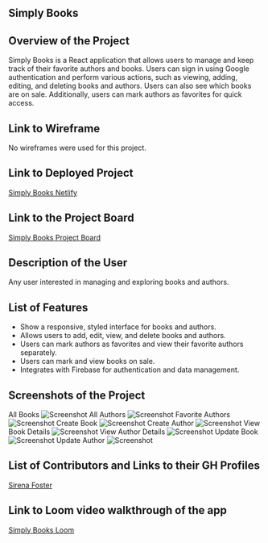 ## Simply Books

## Overview of the Project
Simply Books is a React application that allows users to manage and keep track of their favorite authors and books. Users can sign in using Google authentication and perform various actions, such as viewing, adding, editing, and deleting books and authors. Users can also see which books are on sale. Additionally, users can mark authors as favorites for quick access.

## Link to Wireframe
No wireframes were used for this project.

## Link to Deployed Project
[Simply Books Netlify](https://sirenas-simply-books.netlify.app)

## Link to the Project Board
[Simply Books Project Board](https://github.com/users/sirenabailie/projects/1)

## Description of the User
Any user interested in managing and exploring books and authors.

## List of Features
* Show a responsive, styled interface for books and authors.
* Allows users to add, edit, view, and delete books and authors.
* Users can mark authors as favorites and view their favorite authors separately.
* Users can mark and view books on sale.
* Integrates with Firebase for authentication and data management.

## Screenshots of the Project
All Books
![Screenshot](../styles/Images/books.avif)
All Authors
![Screenshot](../styles/Images/authors.png)
Favorite Authors
![Screenshot](../styles/Images/favAuthors.png)
Create Book
![Screenshot](../styles/Images/createBook.png)
Create Author
![Screenshot](../styles/Images/createAuthor.png)
View Book Details
![Screenshot](../styles/Images/bookDetails.png)
View Author Details
![Screenshot](../styles/Images/authorDetails.png)
Update Book
![Screenshot](../styles/Images/createBook.png)
Update Author
![Screenshot](../styles/Images/updateAuthor.png)


## List of Contributors and Links to their GH Profiles
[Sirena Foster](https://github.com/sirenabailie)

## Link to Loom video walkthrough of the app
[Simply Books Loom](https://www.loom.com/share/example-video) <!-- Replace with your Loom video link -->
